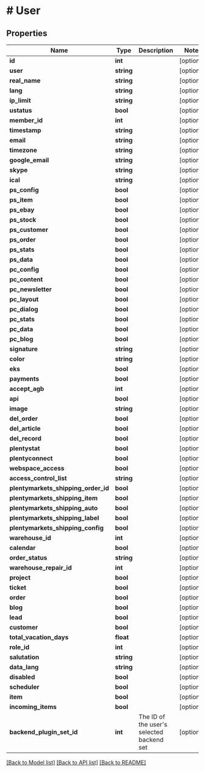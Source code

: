 # # User

## Properties

Name | Type | Description | Notes
------------ | ------------- | ------------- | -------------
**id** | **int** |  | [optional]
**user** | **string** |  | [optional]
**real_name** | **string** |  | [optional]
**lang** | **string** |  | [optional]
**ip_limit** | **string** |  | [optional]
**ustatus** | **bool** |  | [optional]
**member_id** | **int** |  | [optional]
**timestamp** | **string** |  | [optional]
**email** | **string** |  | [optional]
**timezone** | **string** |  | [optional]
**google_email** | **string** |  | [optional]
**skype** | **string** |  | [optional]
**ical** | **string** |  | [optional]
**ps_config** | **bool** |  | [optional]
**ps_item** | **bool** |  | [optional]
**ps_ebay** | **bool** |  | [optional]
**ps_stock** | **bool** |  | [optional]
**ps_customer** | **bool** |  | [optional]
**ps_order** | **bool** |  | [optional]
**ps_stats** | **bool** |  | [optional]
**ps_data** | **bool** |  | [optional]
**pc_config** | **bool** |  | [optional]
**pc_content** | **bool** |  | [optional]
**pc_newsletter** | **bool** |  | [optional]
**pc_layout** | **bool** |  | [optional]
**pc_dialog** | **bool** |  | [optional]
**pc_stats** | **bool** |  | [optional]
**pc_data** | **bool** |  | [optional]
**pc_blog** | **bool** |  | [optional]
**signature** | **string** |  | [optional]
**color** | **string** |  | [optional]
**eks** | **bool** |  | [optional]
**payments** | **bool** |  | [optional]
**accept_agb** | **int** |  | [optional]
**api** | **bool** |  | [optional]
**image** | **string** |  | [optional]
**del_order** | **bool** |  | [optional]
**del_article** | **bool** |  | [optional]
**del_record** | **bool** |  | [optional]
**plentystat** | **bool** |  | [optional]
**plentyconnect** | **bool** |  | [optional]
**webspace_access** | **bool** |  | [optional]
**access_control_list** | **string** |  | [optional]
**plentymarkets_shipping_order_id** | **bool** |  | [optional]
**plentymarkets_shipping_item** | **bool** |  | [optional]
**plentymarkets_shipping_auto** | **bool** |  | [optional]
**plentymarkets_shipping_label** | **bool** |  | [optional]
**plentymarkets_shipping_config** | **bool** |  | [optional]
**warehouse_id** | **int** |  | [optional]
**calendar** | **bool** |  | [optional]
**order_status** | **string** |  | [optional]
**warehouse_repair_id** | **int** |  | [optional]
**project** | **bool** |  | [optional]
**ticket** | **bool** |  | [optional]
**order** | **bool** |  | [optional]
**blog** | **bool** |  | [optional]
**lead** | **bool** |  | [optional]
**customer** | **bool** |  | [optional]
**total_vacation_days** | **float** |  | [optional]
**role_id** | **int** |  | [optional]
**salutation** | **string** |  | [optional]
**data_lang** | **string** |  | [optional]
**disabled** | **bool** |  | [optional]
**scheduler** | **bool** |  | [optional]
**item** | **bool** |  | [optional]
**incoming_items** | **bool** |  | [optional]
**backend_plugin_set_id** | **int** | The ID of the user&#39;s selected backend set | [optional]

[[Back to Model list]](../../README.md#models) [[Back to API list]](../../README.md#endpoints) [[Back to README]](../../README.md)
